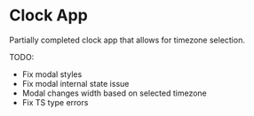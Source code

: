 # Clock App

Partially completed clock app that allows for timezone selection.

TODO:

- Fix modal styles
- Fix modal internal state issue
- Modal changes width based on selected timezone
- Fix TS type errors
